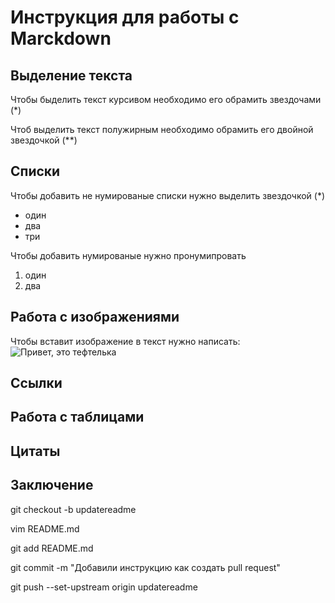 # Инструкция для работы с Marckdown

## Выделение текста 

Чтобы быделить текст курсивом необходимо его обрамить звездочами (*) 

Чтоб выделить текст полужирным необходимо обрамить его двойной звездочкой (**)
## Списки

Чтобы добавить не нумированые списки нужно выделить звездочкой (*)
* один
* два 
* три

Чтобы добавить нумированые 
нужно пронумипровать
1. один
2. два

## Работа с изображениями

Чтобы вставит изображение в текст нужно написать: ![Привет, это тефтелька](channels4_profile.jpg)



## Ссылки

## Работа с таблицами 

## Цитаты

## Заключение

git checkout -b updatereadme

vim README.md

git add README.md

git commit -m "Добавили инструкцию как создать pull request"

git push --set-upstream origin updatereadme

